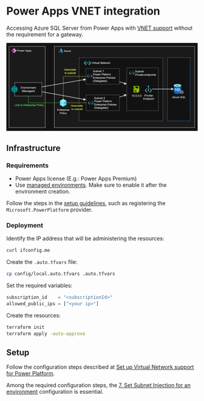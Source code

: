 # Power Apps VNET integration

Accessing Azure SQL Server from Power Apps with [VNET support][1] without the requirement for a gateway.

<img src=".assets/azure-powerapps-vnet.png" />

## Infrastructure

### Requirements

- Power Apps license (E.g.: Power Apps Premium)
- Use [managed environments][1]. Make sure to enable it after the environment creation.

Follow the steps in the [setup guidelines][2], such as registering the `Microsoft.PowerPlatform` provider.

### Deployment

Identify the IP address that will be administering the resources:

```sh
curl ifconfig.me
```

Create the `.auto.tfvars` file:

```sh
cp config/local.auto.tfvars .auto.tfvars
```

Set the required variables:

```terraform
subscription_id    = "<subscriptionId>"
allowed_public_ips = ["<your ip>"]
```

Create the resources:

```sh
terraform init
terraform apply -auto-approve
```

## Setup

Follow the configuration steps described at [Set up Virtual Network support for Power Platform][1].

Among the required configuration steps, the [7. Set Subnet Injection for an environment][4] configuration is essential.


[1]: https://learn.microsoft.com/en-in/power-platform/admin/vnet-support-overview
[2]: https://learn.microsoft.com/en-in/power-platform/admin/vnet-support-setup-configure
[3]: https://learn.microsoft.com/en-in/power-platform/admin/managed-environment-overview
[4]: https://github.com/microsoft/PowerApps-Samples/tree/master/powershell/enterprisePolicies#7-set-subnet-injection-for-an-environment
